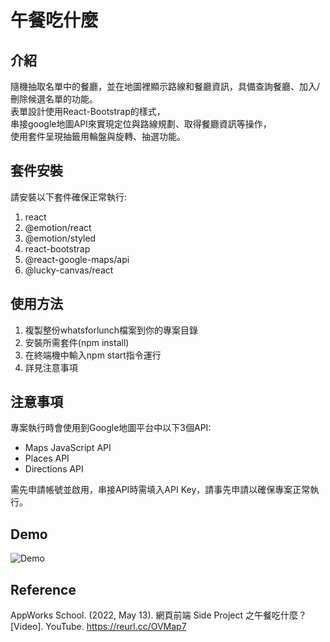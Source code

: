 # 午餐吃什麼

## 介紹
隨機抽取名單中的餐廳，並在地圖裡顯示路線和餐廳資訊，具備查詢餐廳、加入/刪除候選名單的功能。
<br>
表單設計使用React-Bootstrap的樣式，
<br>
串接google地圖API來實現定位與路線規劃、取得餐廳資訊等操作，
<br>
使用套件呈現抽籤用輪盤與旋轉、抽選功能。


## 套件安裝
請安裝以下套件確保正常執行:

1. react
2. @emotion/react
3. @emotion/styled
4. react-bootstrap
5. @react-google-maps/api
6. @lucky-canvas/react

## 使用方法
1. 複製整份whatsforlunch檔案到你的專案目錄
2. 安裝所需套件(npm install)
3. 在終端機中輸入npm start指令運行
4. 詳見注意事項

## 注意事項
專案執行時會使用到Google地圖平台中以下3個API:
* Maps JavaScript API
* Places API
* Directions API

需先申請帳號並啟用，串接API時需填入API Key，請事先申請以確保專案正常執行。

## Demo
![Demo](https://github.com/ashcicapair/whats_for_lunch/blob/055f1c33a3140d9cb073bc19683dca7c442bce27/Demo.gif)

## Reference
AppWorks School. (2022, May 13). 網頁前端 Side Project 之午餐吃什麼？ [Video]. YouTube. https://reurl.cc/OVMap7
